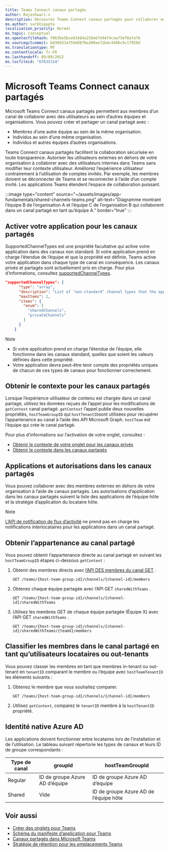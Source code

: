 ```yaml
---
title: Teams Connect canaux partagés
author: Rajeshwari-v
description: Découvrez Teams Connect canaux partagés pour collaborer en toute sécurité avec des utilisateurs internes et externes dans un espace partagé sans changer de locataire.
ms.author: surbhigupta
localization_priority: Normal
ms.topic: conceptual
ms.openlocfilehash: f063be5bce83484a259e67e94f4caa73ef8afa76
ms.sourcegitcommit: bd30d33af59dd870a309ae72b4c4496c9c1f920d
ms.translationtype: MT
ms.contentlocale: fr-FR
ms.lasthandoff: 09/09/2022
ms.locfileid: "67635314"
---
```

# <a name="microsoft-teams-connect-shared-channels"></a>Microsoft Teams Connect canaux partagés

Microsoft Teams Connect canaux partagés permettent aux membres d’un canal de collaborer avec des utilisateurs au sein d’autres équipes et organisations. Vous pouvez créer et partager un canal partagé avec :

* Membres d’une autre équipe au sein de la même organisation.
* Individus au sein d’une même organisation.
* Individus et autres équipes d’autres organisations.

Teams Connect canaux partagés facilitent la collaboration sécurisée en toute transparence. Autoriser les utilisateurs externes en dehors de votre organisation à collaborer avec des utilisateurs internes dans Teams sans modifier leur contexte utilisateur. Améliorez l’expérience utilisateur contrairement à l’utilisation de comptes invités. Par exemple, les membres doivent se déconnecter de Teams et se reconnecter à l’aide d’un compte invité. Les applications Teams étendent l’espace de collaboration puissant.

:::image type="content" source="~/assets/images/app-fundamentals/shared-channels-teams.png" alt-text="Diagramme montrant l’équipe B de l’organisation A et l’équipe C de l’organisation B qui collaborent dans un canal partagé en tant qu’équipe A." border="true" :::

## <a name="enable-your-app-for-shared-channels"></a>Activer votre application pour les canaux partagés

SupportedChannelTypes est une propriété facultative qui active votre application dans des canaux non standard. Si votre application prend en charge l’étendue de l’équipe et que la propriété est définie, Teams active votre application dans chaque type de canal en conséquence. Les canaux privés et partagés sont actuellement pris en charge. Pour plus d’informations, consultez [supportedChannelTypes](../../resources/schema/manifest-schema.md#supportedchanneltypes).

```JSON
"supportedChannelTypes": {
      "type": "array",
      "description": "List of ‘non-standard’ channel types that the app supports. Note: Channels of standard type are supported by default if the app supports team scope. ",
      "maxItems": 2,
      "items": { 
        "enum": [
          "sharedChannels",
          "privateChannels"
        ]
      }
    }
```

> [!NOTE]
>
> * Si votre application prend en charge l’étendue de l’équipe, elle fonctionne dans les canaux standard, quelles que soient les valeurs définies dans cette propriété.
> * Votre application devra peut-être tenir compte des propriétés uniques de chacun de ces types de canaux pour fonctionner correctement.

## <a name="get-context-for-shared-channels"></a>Obtenir le contexte pour les canaux partagés

Lorsque l’expérience utilisateur de contenu est chargée dans un canal partagé, utilisez les données reçues de l’appel pour les modifications de `getContext` canal partagé. `getContext` l’appel publie deux nouvelles propriétés, `hostTeamGroupID` qui `hostTenantID`sont utilisées pour récupérer l’appartenance au canal à l’aide des API Microsoft Graph. `hostTeam` est l’équipe qui crée le canal partagé.

Pour plus d’informations sur l’activation de votre onglet, consultez :

* [Obtenir le contexte de votre onglet pour les canaux privés](../../tabs/how-to/access-teams-context.md#retrieve-context-in-private-channels)
* [Obtenir le contexte dans les canaux partagés](../../tabs/how-to/access-teams-context.md#get-context-in-shared-channels)

## <a name="apps-and-permissions-in-shared-channels"></a>Applications et autorisations dans les canaux partagés

Vous pouvez collaborer avec des membres externes en dehors de votre organisation à l’aide de canaux partagés. Les autorisations d’application dans les canaux partagés suivent la liste des applications de l’équipe hôte et la stratégie d’application du locataire hôte.

> [!NOTE]
> [L’API de notification de flux d’activité](/graph/teams-send-activityfeednotifications) ne prend pas en charge les notifications interlocataires pour les applications dans un canal partagé.

## <a name="get-shared-channel-membership"></a>Obtenir l’appartenance au canal partagé

Vous pouvez obtenir l’appartenance directe au canal partagé en suivant les `hostTeamGroupID` étapes ci-dessous `getContext` :

1. Obtenir des membres directs avec [l’API DES membres du canal GET](/graph/api/channel-list-members?view=graph-rest-beta&tabs=http&preserve-view=true) .

    ```http
    GET /teams/{host-team-group-id}/channels/{channel-id}/members
    ```

2. Obtenez chaque équipe partagée avec l’API GET `sharedWithTeams` .

    ```http
    GET /teams/{host-team-group-id}/channels/{channel-id}/sharedWithTeams
    ```

3. Utilisez les membres GET de chaque équipe partagée (Équipe X) avec l’API GET `sharedWithTeams` .

    ```http
    GET /teams/{host-team-group-id}/channels/{channel-id}/sharedWithTeams/{teamX}/members
    ```

## <a name="classify-members-in-the-shared-channel-as-in-tenant-or-out-tenant"></a>Classifier les membres dans le canal partagé en tant qu’utilisateurs locataires ou out-tenants

Vous pouvez classer les membres en tant que membres in-tenant ou out-tenant en `tenantID` comparant le membre ou l’équipe avec `hostTeamTenantID` les éléments suivants :

1. Obtenez le membre que vous souhaitez comparer.

    ```http
    GET /teams/{host-team-group-id}/channels/{channel-id}/members
    ```

2. Utilisez `getContext`, comparez le `tenantID` membre à la `hostTenantID` propriété.

## <a name="azure-ad-native-identity"></a>Identité native Azure AD

Les applications doivent fonctionner entre locataires lors de l’installation et de l’utilisation. Le tableau suivant répertorie les types de canaux et leurs ID de groupe correspondants :

|Type de canal| groupId | hostTeamGroupId |
|----------|---------|-----------------|
|Regular | ID de groupe Azure AD d’équipe | ID de groupe Azure AD d’équipe |
|Shared | Vide | ID de groupe Azure AD de l’équipe hôte |

## <a name="see-also"></a>Voir aussi

* [Créer des onglets pour Teams](../../tabs/what-are-tabs.md)
* [Schéma du manifeste d’application pour Teams](../../resources/schema/manifest-schema.md)
* [Canaux partagés dans Microsoft Teams](/MicrosoftTeams/shared-channels)
* [Stratégie de rétention pour les emplacements Teams](/microsoft-365/compliance/create-retention-policies)
